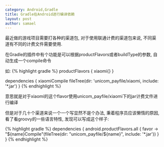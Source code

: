 ```yaml
---
category: Android,Gradle
title: Gradle在Android进行编译依赖
layout: post
author: samael
---
```

最近做的游戏项目需要打各种的渠道包, 对于使用联通计费的渠道包来说, 不同渠道有不同的计费文件需要使用.

在Gradle的插件中有个功能是可以根据productFlavors或者buildType的参数, 自动生成一个compile命令

如:
{% highlight gradle %}
productFlavors {
	xiaomi{}
}

dependencies {
	xiaomiCompile fileTree(dir: 'unicom_payfile/xiaomi, include: '*.jar')
}
{% endhighlight %}

意思就是对于xiaomi的这个flavor使用unicom_payfile/xiaomi下的jar计费文件进行编译

但是对于几十个渠道来说一个一个写显然不是个办法, 秉着程序员应该懒惰的原因, 看了看groovy的一些语言特性, 发现可以写成这个样子:

{% highlight gradle %}
dependencies {
	android.productFlavors.all {
		favor ->
			"${name}Compile"(fileTree(dir: "unicom_payfile/${name}", include: '*.jar'))
	}
}
{% endhighlight %}
